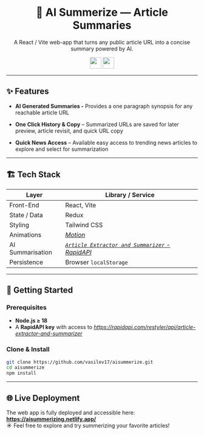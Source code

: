 <!-- PROJECT TITLE & BADGES -->

<div align="center">
  
<h1>📰 AI Summerize — Article Summaries</h1>
  
<p>A React / Vite web-app that turns any public article URL into a concise summary powered by AI.<br></p>

<p>
  <img src="https://img.shields.io/badge/Solo-Project-gray?logo=codecrafters&labelColor=cyan" style="height: 30px; width: auto;">
  <a href="https://aisummerizing.netlify.app/" target="_blank">
    <img src="https://img.shields.io/badge/Live%20-%20red?logo=youtubemusic" style="height: 30px; width: auto;">
  </a>
</p>

</div>

---

## ✨ Features
- **AI Generated Summaries -**  Provides a one paragraph synopsis for any reachable article URL

- **One Click History & Copy** – Summarized URLs are saved for later preview, article revisit, and quick URL copy

- **Quick News Access** – Available easy access to trending news articles to explore and select for summarization
---

## 🏗️ Tech Stack
| Layer | Library / Service |
|-------|-------------------|
| Front-End | React, Vite |
| State / Data | Redux |
| Styling | Tailwind CSS |
| Animations | [*Motion*](https://motion.dev/) |
| AI Summarisation |  [*`Article Extractor and Summarizer` - RapidAPI*](https://rapidapi.com/restyler/api/article-extractor-and-summarizer) |
| Persistence | Browser `localStorage` |

---

## 🚀 Getting Started

### Prerequisites
* **Node.js ≥ 18**
* A **RapidAPI key** with access to *<https://rapidapi.com/restyler/api/article-extractor-and-summarizer>*

### Clone & Install
```bash
git clone https://github.com/vasilev17/aisummerize.git
cd aisummerize
npm install
```

---
## 🌐 Live Deployment
The web app is fully deployed and accessible here: **<https://aisummerizing.netlify.app/>**  
☀️ Feel free to explore and try summerizing your favorite articles!
